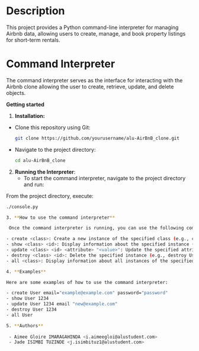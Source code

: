 # Description 

This project provides a Python command-line interpreter for managing Airbnb data, allowing users to create, manage, and book property listings for short-term rentals.

# Command Interpreter

The command interpreter serves as the interface for interacting with the Airbnb clone allowing the user to create, retrieve, update, and delete  objects. 

**Getting started**
1. **Installation:**
   
- Clone this repository using Git:
  ```bash
  git clone https://github.com/yourusername/alu-AirBnB_clone.git

- Navigate to the project directory:
    ```bash
    cd alu-AirBnB_clone
    ```
2. **Running the Interpreter**:
     - To start the command interpreter, navigate to the project directory and run:

  From the project directory, execute:
  ```bash
  ./console.py

3. **How to use the command interpreter**

   Once the command interpreter is running, you can use the following commands:

  - create <class>: Create a new instance of the specified class (e.g., create User).
  - show <class> <id>: Display information about the specified instance (e.g., show User 1234).
  - update <class> <id> <attribute> "<value>": Update the specified attribute of the specified instance (e.g., update User 1234 email "example@example.com").
  - destroy <class> <id>: Delete the specified instance (e.g., destroy User 1234).
  - all <class>: Display information about all instances of the specified class (e.g., all User).

4. **Examples**

  Here are some examples of how to use the command interpreter:

  - create User email="example@example.com" password="password"
  - show User 1234
  - update User 1234 email "new@example.com"
  - destroy User 1234
  - all User

5. **Authors**
   
   - Aimee Gloire IMARAGAHINDA <i.aimeegloi@alustudent.com>
   - Jade ISIMBI TUZINDE <j.isimbituz1@alustudent.com>



